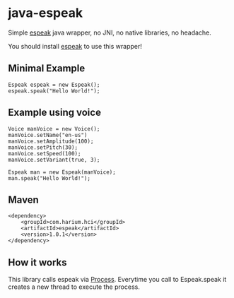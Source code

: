 # java-espeak
Simple [espeak](http://espeak.sourceforge.net) java wrapper, no JNI,
no native libraries, no headache.

You should install [espeak](http://espeak.sourceforge.net) to use this wrapper!

## Minimal Example
```
Espeak espeak = new Espeak();
espeak.speak("Hello World!");
```

## Example using voice
```
Voice manVoice = new Voice();
manVoice.setName("en-us")
manVoice.setAmplitude(100);
manVoice.setPitch(30);
manVoice.setSpeed(100);
manVoice.setVariant(true, 3);

Espeak man = new Espeak(manVoice);
man.speak("Hello World!");
```

## Maven
```
<dependency>
    <groupId>com.harium.hci</groupId>
    <artifactId>espeak</artifactId>
    <version>1.0.1</version>
</dependency>
```

## How it works
This library calls espeak via [Process](https://docs.oracle.com/javase/7/docs/api/java/lang/Process.html).
Everytime you call to Espeak.speak it creates a new thread to execute the process.